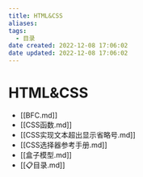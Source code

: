 ```yaml
---
title: HTML&CSS
aliases:
tags:
  - 目录
date created: 2022-12-08 17:06:02
date updated: 2022-12-08 17:06:02
---
```


# HTML&CSS

- [[BFC.md]]
- [[CSS函数.md]]
- [[CSS实现文本超出显示省略号.md]]
- [[CSS选择器参考手册.md]]
- [[盒子模型.md]]
- [[📋目录.md]]
